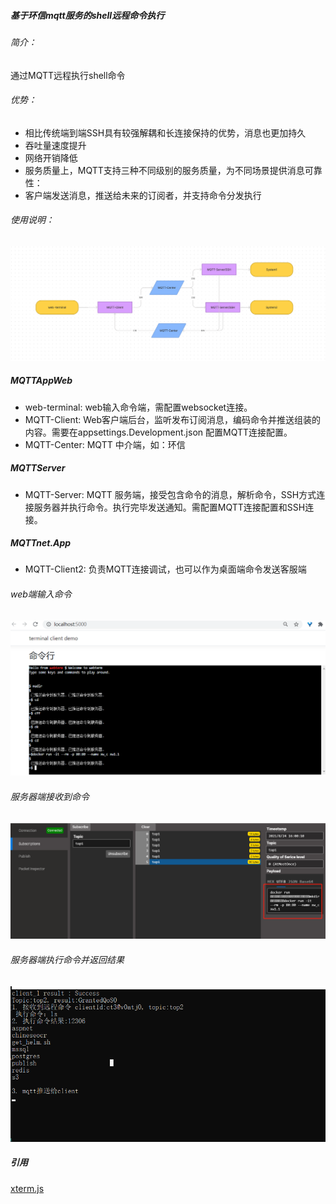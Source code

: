 ##### 基于环信mqtt服务的shell远程命令执行

###### 简介：
 通过MQTT远程执行shell命令
###### 优势：
- 相比传统端到端SSH具有较强解耦和长连接保持的优势，消息也更加持久
- 吞吐量速度提升
- 网络开销降低
- 服务质量上，MQTT支持三种不同级别的服务质量，为不同场景提供消息可靠性：
- 客户端发送消息，推送给未来的订阅者，并支持命令分发执行
###### 使用说明：
![615d4334b6ef7d1d5613b7ee05e24620](resources/D3973F7D-C5B6-488E-8DA3-750CF80C842C.png)

##### MQTTAppWeb
- web-terminal:
 web输入命令端，需配置websocket连接。
- MQTT-Client:
 Web客户端后台，监听发布订阅消息，编码命令并推送组装的内容。需要在appsettings.Development.json 配置MQTT连接配置。
- MQTT-Center:
 MQTT 中介端，如：环信
##### MQTTServer
- MQTT-Server:
 MQTT 服务端，接受包含命令的消息，解析命令，SSH方式连接服务器并执行命令。执行完毕发送通知。需配置MQTT连接配置和SSH连接。
##### MQTTnet.App
- MQTT-Client2:
 负责MQTT连接调试，也可以作为桌面端命令发送客服端
 
###### web端输入命令
 ![cmd1](resources/cmd1.png)
 
###### 服务器端接收到命令
 ![mqtt-server-top1](resources/mqtt-server-top1.png)

 ###### 服务器端执行命令并返回结果
 ![cmd_server](resources/cmd_server.png)
 
 ##### 引用
   [xterm.js](https://github.com/xtermjs/xterm.js)

